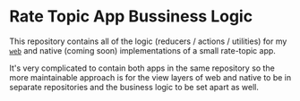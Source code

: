 # Rate Topic App Bussiness Logic
This repository contains all of the logic (reducers / actions / utilities) for my [`web`](https://github.com/danfernand/rate-topic) and native (coming soon) implementations of a small rate-topic app.

It's very complicated to contain both apps in the same repository so the more maintainable approach is for the view layers of web and native to be in separate repositories and the business logic to be set apart as well.

